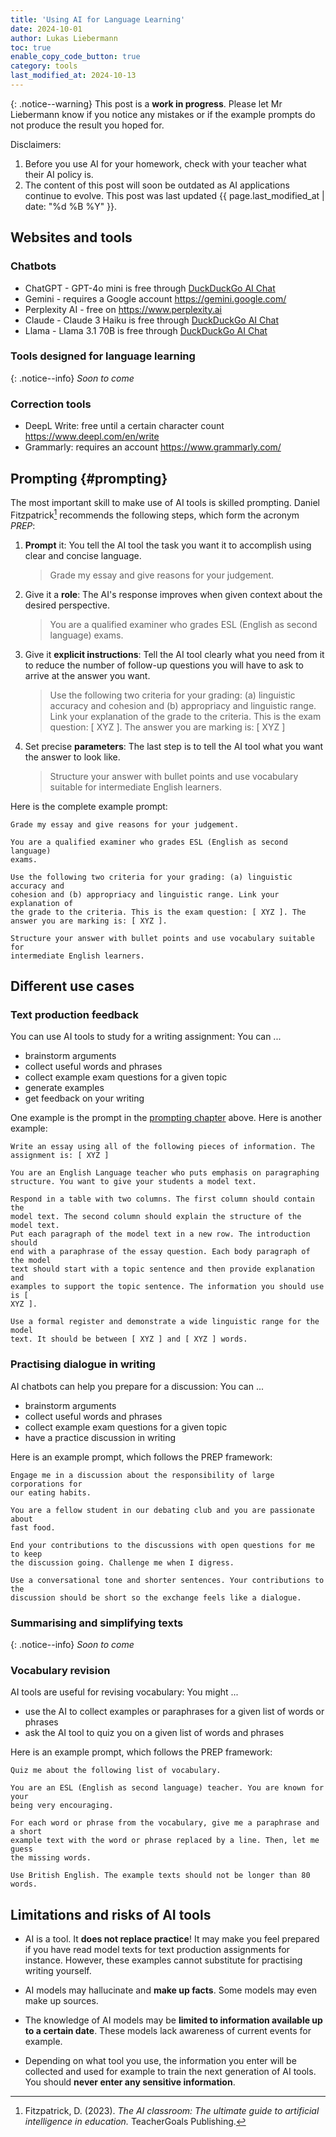 ```yaml
---
title: 'Using AI for Language Learning'
date: 2024-10-01
author: Lukas Liebermann
toc: true
enable_copy_code_button: true
category: tools
last_modified_at: 2024-10-13
---
```


{: .notice--warning}
This post is a **work in progress**. Please let Mr Liebermann know if you notice
any mistakes or if the example prompts do not produce the result you hoped for.

Disclaimers:

1. Before you use AI for your homework, check with your teacher
   what their AI policy is.
2. The content of this post will soon be outdated as AI
   applications continue to evolve. This post was last updated {{ page.last_modified_at | date: "%d %B %Y" }}.

## Websites and tools

### Chatbots

- ChatGPT - GPT-4o mini is free through [DuckDuckGo AI
  Chat](https://duckduckgo.com/?q=DuckDuckGo+AI+Chat&ia=chat&duckai=1)
- Gemini - requires a Google account <https://gemini.google.com/>
- Perplexity AI - free on <https://www.perplexity.ai> 
- Claude - Claude 3 Haiku is free through [DuckDuckGo AI
  Chat](https://duckduckgo.com/?q=DuckDuckGo+AI+Chat&ia=chat&duckai=1)
- Llama - Llama 3.1 70B is free through [DuckDuckGo AI
  Chat](https://duckduckgo.com/?q=DuckDuckGo+AI+Chat&ia=chat&duckai=1)

### Tools designed for language learning

{: .notice--info}
*Soon to come*

### Correction tools

- DeepL Write: free until a certain character count
  <https://www.deepl.com/en/write>
- Grammarly: requires an account <https://www.grammarly.com/>

## Prompting {#prompting}

The most important skill to make use of AI tools is skilled prompting. Daniel
Fitzpatrick[^AIclassroom] recommends the following steps, which form the
acronym *PREP*:

1. **Prompt** it: You tell the AI tool the task you want it to accomplish using
   clear and concise language. 

   > Grade my essay and give reasons for your judgement.

2. Give it a **role**: The AI's response improves when given context about the
desired perspective. 

   > You are a qualified examiner who grades ESL (English as second language)
   exams.

3. Give it **explicit instructions**: Tell the AI tool clearly what you need
from it to reduce the number of follow-up questions you will have to ask to
arrive at the answer you want.

   > Use the following two criteria for your grading: (a) linguistic accuracy
   and cohesion and (b) appropriacy and linguistic range. Link your explanation
   of the grade to the criteria. This is the exam question: [ XYZ ]. The answer
   you are marking is: [ XYZ ]

4. Set precise **parameters**: The last step is to tell the AI tool what you
want the answer to look like.

   > Structure your answer with bullet points and use vocabulary suitable for
   intermediate English learners.

Here is the complete example prompt:

```
Grade my essay and give reasons for your judgement.

You are a qualified examiner who grades ESL (English as second language)
exams.

Use the following two criteria for your grading: (a) linguistic accuracy and
cohesion and (b) appropriacy and linguistic range. Link your explanation of
the grade to the criteria. This is the exam question: [ XYZ ]. The
answer you are marking is: [ XYZ ].

Structure your answer with bullet points and use vocabulary suitable for
intermediate English learners.
```

[^AIclassroom]: Fitzpatrick, D. (2023). *The AI classroom: The ultimate 
  guide to artificial intelligence in education.* TeacherGoals Publishing.

## Different use cases

### Text production feedback

You can use AI tools to study for a writing assignment: You can ...

- brainstorm arguments
- collect useful words and phrases
- collect example exam questions for a given topic
- generate examples
- get feedback on your writing

One example is the prompt in the [prompting chapter](#prompting) above. Here is
another example:

```
Write an essay using all of the following pieces of information. The
assignment is: [ XYZ ]

You are an English Language teacher who puts emphasis on paragraphing
structure. You want to give your students a model text.

Respond in a table with two columns. The first column should contain the
model text. The second column should explain the structure of the model text.
Put each paragraph of the model text in a new row. The introduction should
end with a paraphrase of the essay question. Each body paragraph of the model
text should start with a topic sentence and then provide explanation and
examples to support the topic sentence. The information you should use is [
XYZ ].

Use a formal register and demonstrate a wide linguistic range for the model
text. It should be between [ XYZ ] and [ XYZ ] words.
```

### Practising dialogue in writing

AI chatbots can help you prepare for a discussion: You can ...

- brainstorm arguments
- collect useful words and phrases
- collect example exam questions for a given topic
- have a practice discussion in writing

Here is an example prompt, which follows the PREP framework:

```
Engage me in a discussion about the responsibility of large corporations for
our eating habits.

You are a fellow student in our debating club and you are passionate about
fast food.

End your contributions to the discussions with open questions for me to keep
the discussion going. Challenge me when I digress.

Use a conversational tone and shorter sentences. Your contributions to the
discussion should be short so the exchange feels like a dialogue.
```

### Summarising and simplifying texts

{: .notice--info}
*Soon to come*

### Vocabulary revision

AI tools are useful for revising vocabulary: You might ...

- use the AI to collect examples or paraphrases for a given list of words or
  phrases
- ask the AI tool to quiz you on a given list of words and phrases

Here is an example prompt, which follows the PREP framework:

```
Quiz me about the following list of vocabulary.

You are an ESL (English as second language) teacher. You are known for your
being very encouraging.

For each word or phrase from the vocabulary, give me a paraphrase and a short
example text with the word or phrase replaced by a line. Then, let me guess
the missing words.

Use British English. The example texts should not be longer than 80 words.
```

## Limitations and risks of AI tools

- AI is a tool. It **does not replace practice**! It may make you feel prepared
  if you have read model texts for text production assignments for instance.
  However, these examples cannot substitute for practising writing yourself.

- AI models may hallucinate and **make up facts**. Some models may even make up
  sources.

- The knowledge of AI models may be **limited to information available up to a
  certain date**. These models lack awareness of current events for example.

- Depending on what tool you use, the information you enter will be collected
  and used for example to train the next generation of AI tools. You should
  **never enter any sensitive information**.

